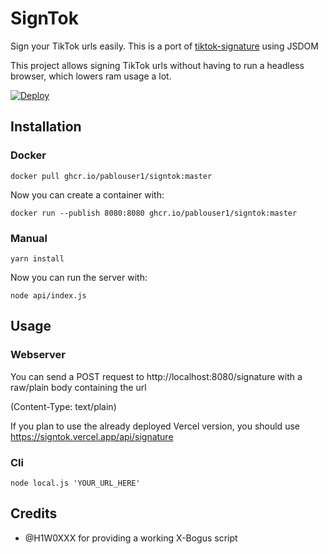 # SignTok
Sign your TikTok urls easily.
This is a port of [tiktok-signature](https://github.com/carcabot/tiktok-signature) using JSDOM

This project allows signing TikTok urls without having to run a headless browser, which lowers ram usage a lot.

[![Deploy](https://www.herokucdn.com/deploy/button.svg)](https://www.heroku.com/deploy/?template=https://github.com/pablouser1/SignTok)
## Installation
### Docker
```
docker pull ghcr.io/pablouser1/signtok:master
```

Now you can create a container with:
```
docker run --publish 8080:8080 ghcr.io/pablouser1/signtok:master
```
### Manual
```
yarn install
```

Now you can run the server with:
```
node api/index.js
```
## Usage
### Webserver
You can send a POST request to http://localhost:8080/signature with a raw/plain body containing the url

(Content-Type: text/plain)

If you plan to use the already deployed Vercel version, you should use https://signtok.vercel.app/api/signature

### Cli
```
node local.js 'YOUR_URL_HERE'
```

## Credits
* @H1W0XXX for providing a working X-Bogus script
